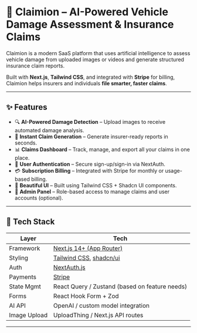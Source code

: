 # 🚗 Claimion – AI-Powered Vehicle Damage Assessment & Insurance Claims

Claimion is a modern SaaS platform that uses artificial intelligence to assess vehicle damage from uploaded images or videos and generate structured insurance claim reports.

Built with **Next.js**, **Tailwind CSS**, and integrated with **Stripe** for billing, Claimion helps insurers and individuals **file smarter, faster claims**.

---

## ✨ Features

- 🔍 **AI-Powered Damage Detection** – Upload images to receive automated damage analysis.
- 🧾 **Instant Claim Generation** – Generate insurer-ready reports in seconds.
- 📊 **Claims Dashboard** – Track, manage, and export all your claims in one place.
- 🔐 **User Authentication** – Secure sign-up/sign-in via NextAuth.
- 💳 **Subscription Billing** – Integrated with Stripe for monthly or usage-based billing.
- 🎨 **Beautiful UI** – Built using Tailwind CSS + Shadcn UI components.
- 🔄 **Admin Panel** – Role-based access to manage claims and user accounts (optional).

---

## 🧱 Tech Stack

| Layer        | Tech                                                                          |
| ------------ | ----------------------------------------------------------------------------- |
| Framework    | [Next.js 14+ (App Router)](https://nextjs.org/)                               |
| Styling      | [Tailwind CSS](https://tailwindcss.com/), [shadcn/ui](https://ui.shadcn.com/) |
| Auth         | [NextAuth.js](https://next-auth.js.org/)                                      |
| Payments     | [Stripe](https://stripe.com/)                                                 |
| State Mgmt   | React Query / Zustand (based on feature needs)                                |
| Forms        | React Hook Form + Zod                                                         |
| AI API       | OpenAI / custom model integration                                             |
| Image Upload | UploadThing / Next.js API routes                                              |

---

